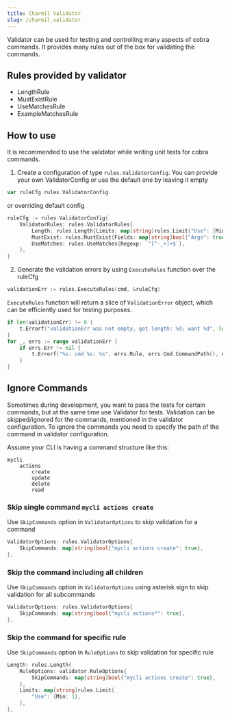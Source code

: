 ```yaml
---
title: Charmil Validator
slug: /charmil_validator
---
```


Validator can be used for testing and controlling many aspects of cobra commands. It provides many rules out of the box for validating the commands.

## Rules provided by validator
- LengthRule
- MustExistRule
- UseMatchesRule
- ExampleMatchesRule

## How to use
It is recommended to use the validator while writing unit tests for cobra commands.

1. Create a configuration of type `rules.ValidatorConfig`. You can provide your own ValidatorConfig or use the default one by leaving it empty
```go
var ruleCfg rules.ValidatorConfig
```
or overriding default config
```go
ruleCfg := rules.ValidatorConfig{
	ValidatorRules: rules.ValidatorRules{
		Length: rules.Length{Limits: map[string]rules.Limit{"Use": {Min: 1}}},
		MustExist: rules.MustExist{Fields: map[string]bool{"Args": true}},
		UseMatches: rules.UseMatches{Regexp: `^[^-_+]+$`},
	},
}
```
2. Generate the validation errors by using `ExecuteRules` function over the ruleCfg
```go
validationErr := rules.ExecuteRules(cmd, &ruleCfg)
```
`ExecuteRules` function will return a slice of `ValidationError` object, which can be efficiently used for testing purposes.
```go
if len(validationErr) != 0 {
	t.Errorf("validationErr was not empty, got length: %d; want %d", len(validationErr), 0)
}
for _, errs := range validationErr {
	if errs.Err != nil {
		t.Errorf("%s: cmd %s: %s", errs.Rule, errs.Cmd.CommandPath(), errs.Name)
	}
}
```

## Ignore Commands
Sometimes during development, you want to pass the tests for certain commands, but at the same time use Validator for tests. Validation can be skipped/ignored for the commands, mentioned in the validator configuration.
To ignore the commands you need to specify the path of the command in validator configuration.

Assume your CLI is having a command structure like this:
```
mycli
	actions
		create
		update
		delete
		read
```
### Skip single command `mycli actions create`
Use `SkipCommands` option in `ValidatorOptions` to skip validation for a command
```go
ValidatorOptions: rules.ValidatorOptions{
	SkipCommands: map[string]bool{"mycli actions create": true},
},
```

### Skip the command including all children
Use `SkipCommands` option in `ValidatorOptions` using asterisk sign to skip validation for all subcommands
```go
ValidatorOptions: rules.ValidatorOptions{
	SkipCommands: map[string]bool{"mycli actions*": true},
},
```

### Skip the command for specific rule
Use `SkipCommands` option in `RuleOptions` to skip validation for specific rule
```go
Length: rules.Length{
	RuleOptions: validator.RuleOptions{
		SkipCommands: map[string]bool{"mycli actions create": true},
	},
	Limits: map[string]rules.Limit{
		"Use": {Min: 1},
	},
},

